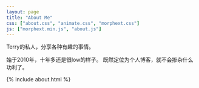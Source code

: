 ```yaml
---
layout: page
title: "About Me"
css: ["about.css", "animate.css", "morphext.css"]
js: ["morphext.min.js", "about.js"]
---
```


Terry的私人，分享各种有趣的事情。

始于2010年，十年多还是很low的样子。
既然定位为个人博客，就不会掺杂什么功利了。


{% include about.html %}
